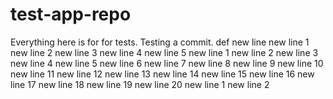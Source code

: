 # test-app-repo

Everything here is for for tests.
Testing a commit.
def
new line
new line 1
new line 2
new line 3
new line 4
new line 5
new line 1
new line 2
new line 3
new line 4
new line 5
new line 6
new line 7
new line 8
new line 9
new line 10
new line 11
new line 12
new line 13
new line 14
new line 15
new line 16
new line 17
new line 18
new line 19
new line 20
new line 1
new line 2
